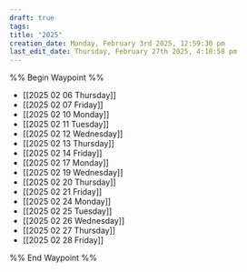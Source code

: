 ```yaml
---
draft: true
tags:
title: "2025"
creation_date: Monday, February 3rd 2025, 12:59:30 pm
last_edit_date: Thursday, February 27th 2025, 4:18:58 pm
---
```


%% Begin Waypoint %%
- [[2025 02 06 Thursday]]
- [[2025 02 07 Friday]]
- [[2025 02 10 Monday]]
- [[2025 02 11 Tuesday]]
- [[2025 02 12 Wednesday]]
- [[2025 02 13 Thursday]]
- [[2025 02 14 Friday]]
- [[2025 02 17 Monday]]
- [[2025 02 19 Wednesday]]
- [[2025 02 20 Thursday]]
- [[2025 02 21 Friday]]
- [[2025 02 24 Monday]]
- [[2025 02 25 Tuesday]]
- [[2025 02 26 Wednesday]]
- [[2025 02 27 Thursday]]
- [[2025 02 28 Friday]]

%% End Waypoint %%
